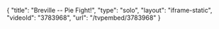 {
    "title": "Breville -- Pie Fight!",
    "type": "solo",
    "layout": "iframe-static",
    "videoId": "3783968",
    "url": "\/tvpembed\/3783968"
}